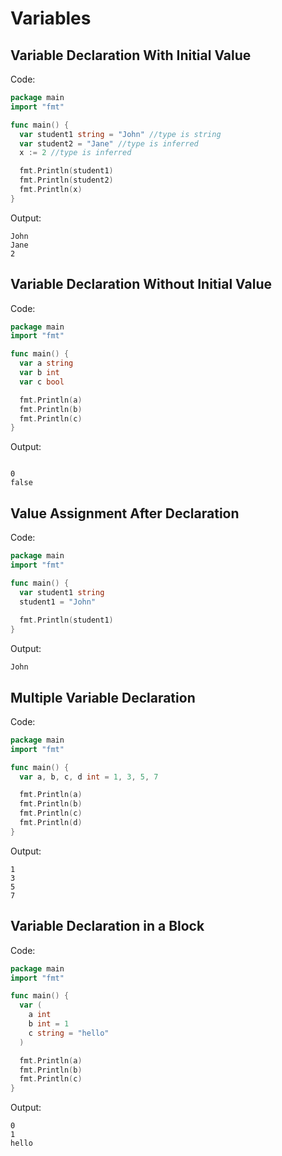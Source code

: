 # Variables

## Variable Declaration With Initial Value

Code:

```go
package main
import "fmt"

func main() {
  var student1 string = "John" //type is string
  var student2 = "Jane" //type is inferred
  x := 2 //type is inferred

  fmt.Println(student1)
  fmt.Println(student2)
  fmt.Println(x)
}
```

Output:

```text
John
Jane
2
```

## Variable Declaration Without Initial Value

Code:

```go
package main
import "fmt"

func main() {
  var a string
  var b int
  var c bool

  fmt.Println(a)
  fmt.Println(b)
  fmt.Println(c)
}
```

Output:

```text

0
false
```

## Value Assignment After Declaration

Code:

```go
package main
import "fmt"

func main() {
  var student1 string
  student1 = "John"
  
  fmt.Println(student1)
}
```

Output:

```text
John
```

## Multiple Variable Declaration

Code:

```go
package main
import "fmt"

func main() {
  var a, b, c, d int = 1, 3, 5, 7

  fmt.Println(a)
  fmt.Println(b)
  fmt.Println(c)
  fmt.Println(d)
}
```

Output:

```text
1
3
5
7
```

## Variable Declaration in a Block

Code:

```go
package main
import "fmt"

func main() {
  var (
    a int
    b int = 1
    c string = "hello"
  )

  fmt.Println(a)
  fmt.Println(b)
  fmt.Println(c)
}
```

Output:

```text
0
1
hello
```
